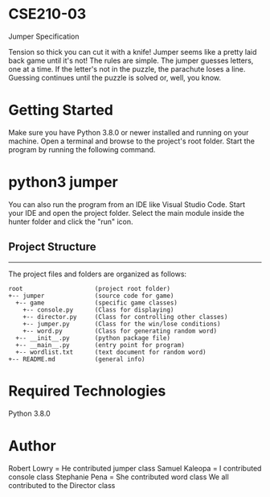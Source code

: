 # CSE210-03
Jumper Specification

Tension so thick you can cut it with a knife! Jumper seems like a pretty laid back game until it's not! The rules are simple. The jumper guesses letters, one at a time. If the letter's not in the puzzle, the parachute loses a line. Guessing continues until the puzzle is solved or, well, you know.

# Getting Started
Make sure you have Python 3.8.0 or newer installed and running on your machine. Open a terminal and browse to the project's root folder. Start the program by running the following command.

# python3 jumper
You can also run the program from an IDE like Visual Studio Code. Start your IDE and open the project folder. Select the main module inside the hunter folder and click the "run" icon.

## Project Structure
---
The project files and folders are organized as follows:
```
root                    (project root folder)
+-- jumper              (source code for game)
  +-- game              (specific game classes)
    +-- console.py      (Class for displaying)
    +-- director.py     (Class for controlling other classes)
    +-- jumper.py       (Class for the win/lose conditions)
    +-- word.py         (Class for generating random word)
  +-- __init__.py       (python package file)
  +-- __main__.py       (entry point for program)
  +-- wordlist.txt      (text document for random word)
+-- README.md           (general info)
```

# Required Technologies
Python 3.8.0
# Author
Robert Lowry = He contributed jumper class
Samuel Kaleopa = I contributed console class
Stephanie Pena = She contributed word class 
We all contributed to the Director class

